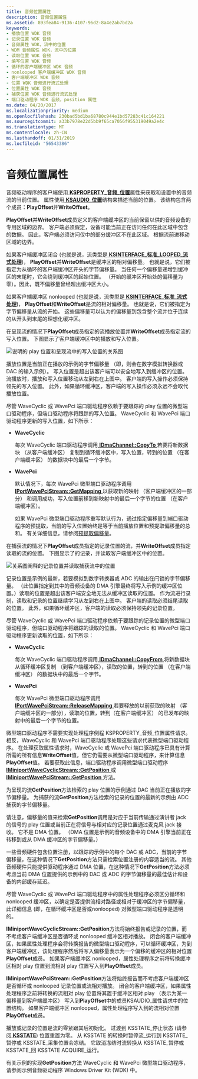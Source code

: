 ```yaml
---
title: 音频位置属性
description: 音频位置属性
ms.assetid: 893fea84-9136-4107-96d2-8a4e2ab7bd2a
keywords:
- 播放位置 WDK 音频
- 记录位置 WDK 音频
- 音频属性 WDK，流中的位置
- WDM 音频属性 WDK，流中的位置
- 读取位置 WDK 音频
- 编写位置 WDK 音频
- 循环的客户端缓冲区 WDK 音频
- nonlooped 客户端缓冲区 WDK 音频
- 客户端缓冲区 WDK 音频
- 位置 WDK 音频进行流式处理
- 位置属性 WDK 音频
- 捕获位置 WDK 音频进行流式处理
- 端口驱动程序 WDK 音频，position 属性
ms.date: 04/20/2017
ms.localizationpriority: medium
ms.openlocfilehash: 230bad5bd1ba68780c944e1bd57283c41c164221
ms.sourcegitcommit: a33b7978e22d5bb9f65ca7056f955319049a2e4c
ms.translationtype: MT
ms.contentlocale: zh-CN
ms.lasthandoff: 01/31/2019
ms.locfileid: "56543386"
---
```

# <a name="audio-position-property"></a>音频位置属性


音频驱动程序的客户端使用[ **KSPROPERTY\_音频\_位置**](https://msdn.microsoft.com/library/windows/hardware/ff537297)属性来获取和设置中的音频流的当前位置。 属性使用[ **KSAUDIO\_位置**](https://msdn.microsoft.com/library/windows/hardware/ff537091)结构来描述当前的位置。 该结构包含两个成员：**PlayOffset**并**WriteOffset**。

**PlayOffset**并**WriteOffset**成员定义的客户端缓冲区的当前保留以供的音频设备的专用区域的边界。 客户端必须假定，设备可能当前正在访问任何在此区域中包含的数据。 因此，客户端必须访问仅中的部分缓冲区不在此区域。 根据流前进移动区域的边界。

如果客户端缓冲区闭合 (也就是说，流类型是[ **KSINTERFACE\_标准\_LOOPED\_流式处理**](https://msdn.microsoft.com/library/windows/hardware/ff563381))， **PlayOffset**并**WriteOffset**是缓冲区的相对偏移量。 也就是说，它们被指定为从循环的客户端缓冲区开头的字节偏移量。 当任何一个偏移量递增到缓冲区的末尾时，它会绕到缓冲区的起始位置。 （开始的缓冲区开始处的偏移量为零）。因此，既不偏移量曾经超出缓冲区大小。

如果客户端缓冲区 nonlooped (也就是说，流类型是[ **KSINTERFACE\_标准\_流式处理**](https://msdn.microsoft.com/library/windows/hardware/ff563384))， **PlayOffset**和**WriteOffset**是流的相对偏移量。 也就是说，它们被指定为字节偏移量从流的开始。 这些偏移量可以认为的偏移量到包含整个流并位于连续的从开头到末尾的理想化缓冲区。

在呈现流的情况下**PlayOffset**成员指定的流播放位置并**WriteOffset**成员指定流的写入位置。 下图显示了客户端缓冲区中的播放和写入位置。

![说明的 play 位置和呈现流中的写入位置的关系图](images/playoffset.png)

播放位置是当前正在播放的示例的字节偏移量 （即，则会在数字模拟转换器或 DAC 的输入示例）。 写入位置是超出该客户端可以安全地写入到缓冲区的位置。 流播放时，播放和写入位置移动从左到右在上图中。 客户端的写入操作必须保持领先的写入位置。 此外，如果循环缓冲区，客户端的写入操作必须永远不会取代播放位置。

尽管 WaveCyclic 或 WavePci 端口驱动程序依赖于要跟踪的 play 位置的微型端口驱动程序，但端口驱动程序将跟踪的写入位置。 WaveCyclic 和 WavePci 端口驱动程序更新的写入位置，如下所示：

-   **WaveCyclic**

    每次 WaveCyclic 端口驱动程序调用[ **IDmaChannel::CopyTo** ](https://msdn.microsoft.com/library/windows/hardware/ff536558)若要将新数据块 （从客户端缓冲区） 复制到循环缓冲区中，写入位置，转到的位置 （在客户端缓冲区） 的数据块中的最后一个字节。

-   **WavePci**

    默认情况下，每次 WavePci 微型端口驱动程序调用[ **IPortWavePciStream::GetMapping** ](https://msdn.microsoft.com/library/windows/hardware/ff536909)以获取新的映射 （客户端缓冲区的一部分） 和调用成功，写入位置前移到新映射中的最后一个字节的位置 （在客户端缓冲区）。

    如果 WavePci 微型端口驱动程序重写默认行为，通过指定偏移量到端口驱动程序的预提取，当前的写入位置始终是等于当前播放位置和预提取偏移量的总和。 有关详细信息，请参阅[预提取偏移量](prefetch-offsets.md)。

在捕获流的情况下**PlayOffset**成员指定的记录位置的流，并**WriteOffset**成员指定读取的流的位置。 下图显示了的记录，并读取客户端缓冲区中的位置。

![关系图阐释的记录位置并读取捕获流中的位置](images/recordoffset.png)

记录位置是示例的最新，若要模拟到数字转换器或 ADC 的输出在闩锁的字节偏移量。 （此位置指定到其中的音频设备的 DMA 引擎最终将写入示例的缓冲区位置。）读取的位置是超出该客户端安全地无法从缓冲区读取的位置。 作为流进行录制，读取和记录的位置继续学习从左到右在上图中。 客户端的读取必须结尾读取的位置。 此外，如果循环缓冲区，客户端的读取必须保持领先的记录位置。

尽管 WaveCyclic 或 WavePci 端口驱动程序依赖于要跟踪的记录位置的微型端口驱动程序，但端口驱动程序将跟踪的读取的位置。 WaveCyclic 和 WavePci 端口驱动程序更新读取的位置，如下所示：

-   **WaveCyclic**

    每次 WaveCyclic 端口驱动程序调用[ **IDmaChannel::CopyFrom** ](https://msdn.microsoft.com/library/windows/hardware/ff536557)将新数据块从循环缓冲区复制 （到客户端缓冲区），读取的位置，转到的位置 （在客户端缓冲区） 的数据块中的最后一个字节。

-   **WavePci**

    每次 WavePci 微型端口驱动程序调用[ **IPortWavePciStream::ReleaseMapping** ](https://msdn.microsoft.com/library/windows/hardware/ff536911)若要释放的以前获取的映射 （客户端缓冲区的一部分），读取的位置，转到（在客户端缓冲区） 的已发布的映射中的最后一个字节的位置。

微型端口驱动程序不需要实现处理程序例程 KSPROPERTY\_音频\_位置属性请求。 相反，WaveCyclic 和 WavePci 端口驱动程序处理这些请求代表微型端口驱动程序。 在处理获取属性请求时，WaveCyclic 或 WavePci 端口驱动程序已具有计算所需的所有信息**WriteOffset**值，但它仍需要从微型端口驱动程序，来计算信息**PlayOffset**值。 若要获取此信息，端口驱动程序调用微型端口驱动程序[ **IMiniportWaveCyclicStream::GetPosition** ](https://msdn.microsoft.com/library/windows/hardware/ff536716)或[ **IMiniportWavePciStream::GetPosition** ](https://msdn.microsoft.com/library/windows/hardware/ff536727)方法。

为呈现的流**GetPosition**方法检索的 play 位置的示例通过 DAC 当前正在播放的字节偏移量。 为捕获的流**GetPosition**方法检索的记录的位置的最新的示例由 ADC 捕获的字节偏移量。

请注意，偏移量的值来检索**GetPosition**调用是对应于当前传输通过演讲者 jack 的信号的 play 位置或当前正在将信号与相对应的记录位置通过麦克风 jack 接收。 它不是 DMA 位置。 （DMA 位置是示例的音频设备中的 DMA 引擎当前正在转移到或从 DMA 缓冲区的字节偏移量。）

一些音频硬件包含位置注册，以跟踪的示例中的每个 DAC 或 ADC，当前的字节偏移量，在这种情况下**GetPosition**方法只需检索位置注册的内容适当的流。 其他音频硬件只能提供驱动程序通过 DMA 位置，在这种情况下**GetPosition**方法必须考虑当前 DMA 位置提供的示例中的 DAC 或 ADC 的字节偏移量的最佳估计和设备的内部缓存延迟。

尽管 WaveCyclic 或 WavePci 端口驱动程序中的属性处理程序必须区分循环和 nonlooped 缓冲区，以确定是否提供流相对路径或相对于缓冲区的字节偏移量，此详细信息 (即，在循环缓冲区是否或nonlooped) 对微型端口驱动程序是透明的。

**IMiniportWaveCyclicStream::GetPosition**方法将始终报告或记录的位置，而不考虑客户端缓冲区是否循环或 nonlooped 缓冲区相对播放。 闭合的客户端缓冲区，如果属性处理程序会将转换报告的微型端口驱动程序，可以循环缓冲区，为到客户端缓冲区，该处理程序然后将写入偏移量表示为一个偏移的缓冲区的相对位置**PlayOffset**成员。 如果客户端缓冲区 nonlooped，属性处理程序之前将转换缓冲区相对 play 位置到流相对 play 位置写入到**PlayOffset**成员。

**IMiniportWavePciStream::GetPosition**方法将始终报告而不考虑客户端缓冲区是否循环或 nonlooped 记录位置或流相对播放。 闭合的客户端缓冲区，如果属性处理程序之前将转换的流相对 play 位置将其置于缓冲区相对 play （表示为某一偏移量到客户端缓冲区） 写入到**PlayOffset**中的成员KSAUDIO\_属性请求中的位置结构。 如果客户端缓冲区 nonlooped，属性处理程序写入到的流相对位置**PlayOffset**成员。

播放或记录的位置是流的零紧跟其后初始化。 过渡到 KSSTATE\_停止状态 (请参阅[ **KSSTATE**](https://msdn.microsoft.com/library/windows/hardware/ff566856)) 位置重置为零。 从 KSSTATE 的转换时暂停流\_运行到 KSSTATE\_暂停或 KSSTATE\_采集位置会冻结。 它取消冻结时流转换从 KSSTATE\_暂停或 KSSTATE\_回 KSSTATE ACQUIRE\_运行。

有关示例的实现**GetPosition**方法 WaveCyclic 和 WavePci 微型端口驱动程序，请参阅示例音频驱动程序 Windows Driver Kit (WDK) 中。

 

 




